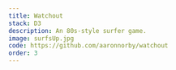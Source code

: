 ```yaml
---
title: Watchout
stack: D3
description: An 80s-style surfer game.
image: surfsUp.jpg
code: https://github.com/aaronnorby/watchout
order: 3
---
```

